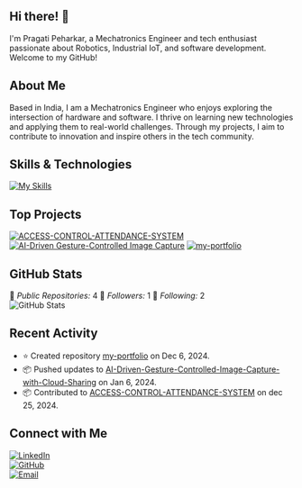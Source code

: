 ## Hi there! 👋

I'm Pragati Peharkar, a Mechatronics Engineer and tech enthusiast passionate about Robotics, Industrial IoT, and software development. Welcome to my GitHub!

## About Me

Based in India, I am a Mechatronics Engineer who enjoys exploring the intersection of hardware and software. I thrive on learning new technologies and applying them to real-world challenges. Through my projects, I aim to contribute to innovation and inspire others in the tech community.

## Skills & Technologies

[![My Skills](https://skillicons.dev/icons?i=py,html,css,js,arduino,linux,git,github,,mysql,bootstrap,sqlite,vscode,raspberrypi&perline=8)](https://skillicons.dev)

## Top Projects
[![ACCESS-CONTROL-ATTENDANCE-SYSTEM](https://github-readme-stats.vercel.app/api/pin/?username=Prari2725&repo=ACCESS-CONTROL-ATTENDANCE-SYSTEM&theme=dark)](https://github.com/Prari2725/ACCESS-CONTROL-ATTENDANCE-SYSTEM)
[![AI-Driven Gesture-Controlled Image Capture](https://github-readme-stats.vercel.app/api/pin/?username=Prari2725&repo=AI-Driven-Gesture-Controlled-Image-Capture-with-Cloud-Sharing&theme=dark)](https://github.com/Prari2725/AI-Driven-Gesture-Controlled-Image-Capture-with-Cloud-Sharing)
[![my-portfolio](https://github-readme-stats.vercel.app/api/pin/?username=Prari2725&repo=my-portfolio&theme=dark)](https://github.com/Prari2725/my-portfolio)

## GitHub Stats

🌟 *Public Repositories:* 4 
👥 *Followers:* 1
👤 *Following:* 2  
![GitHub Stats](https://github-readme-stats.vercel.app/api?username=Prari2725&show_icons=true&theme=radical)

## Recent Activity
- ⭐ Created repository [my-portfolio](https://github.com/Prari2725/my-portfolio) on Dec 6, 2024.
- 📦 Pushed updates to [AI-Driven-Gesture-Controlled-Image-Capture-with-Cloud-Sharing](https://github.com/Prari2725/AI-Driven-Gesture-Controlled-Image-Capture-with-Cloud-Sharing) on Jan 6, 2024.
- 📦 Contributed to [ACCESS-CONTROL-ATTENDANCE-SYSTEM](https://github.com/Prari2725/ACCESS-CONTROL-ATTENDANCE-SYSTEM) on dec 25, 2024.

## Connect with Me

[![LinkedIn](https://img.shields.io/badge/LinkedIn-Pragati_Peharkar-blue?style=flat-square&logo=linkedin)](https://linkedin.com/in/pragatipeharkar)  
[![GitHub](https://img.shields.io/badge/GitHub-PragatiPeharkar-black?style=flat-square&logo=github)](https://github.com/PragatiPeharkar)  
[![Email](https://img.shields.io/badge/Email-pragatirpehrkar@gmail.com-red?style=flat-square&logo=gmail)](mailto:pragatirpehrkar@gmail.com)
